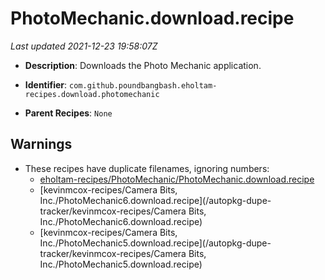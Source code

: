 # PhotoMechanic.download.recipe

_Last updated 2021-12-23 19:58:07Z_

- **Description**: Downloads the Photo Mechanic application.

- **Identifier**: `com.github.poundbangbash.eholtam-recipes.download.photomechanic`

- **Parent Recipes**: `None`

## Warnings

- These recipes have duplicate filenames, ignoring numbers:
    - [eholtam-recipes/PhotoMechanic/PhotoMechanic.download.recipe](/autopkg-dupe-tracker/eholtam-recipes/PhotoMechanic/PhotoMechanic.download.recipe)
    - [kevinmcox-recipes/Camera Bits, Inc./PhotoMechanic6.download.recipe](/autopkg-dupe-tracker/kevinmcox-recipes/Camera Bits, Inc./PhotoMechanic6.download.recipe)
    - [kevinmcox-recipes/Camera Bits, Inc./PhotoMechanic5.download.recipe](/autopkg-dupe-tracker/kevinmcox-recipes/Camera Bits, Inc./PhotoMechanic5.download.recipe)